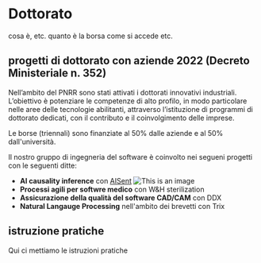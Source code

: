 # Dottorato

cosa è, etc.
quanto è la borsa come si accede etc.

## progetti di dottorato con aziende 2022 (Decreto Ministeriale n. 352)

Nell’ambito del PNRR sono stati attivati i dottorati innovativi industriali. 
L’obiettivo è potenziare le competenze di alto profilo, in modo particolare nelle aree delle tecnologie abilitanti, 
attraverso l’istituzione di programmi di dottorato dedicati, con il contributo e il coinvolgimento delle imprese.

Le borse (triennali) sono finanziate al 50% dalle aziende e al 50% dall'università.

Il nostro gruppo di ingegneria del software è coinvolto nei segueni progetti con le seguenti ditte:

- **AI causality inference** con [AISent](https://aisent.io/) ![This is an image](https://aisent.io/assets/images/logo-black-08.svg)
- **Processi agili per softwre medico** con W&H sterilization
- **Assicurazione della qualità del software CAD/CAM** con DDX
- **Natural Langauge Processing** nell'ambito dei brevetti con Trix

## istruzione pratiche

Qui ci mettiamo le istruzioni pratiche
